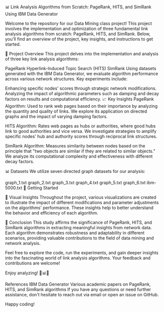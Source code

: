 📊 Link Analysis Algorithms from Scratch: PageRank, HITS, and SimRank Using IBM Data Generator

Welcome to the repository for our Data Mining class project! This project involves the implementation and optimization of three fundamental link analysis algorithms from scratch: PageRank, HITS, and SimRank. Below, you'll find an overview of the project, key insights, and instructions to get started.

📘 Project Overview
This project delves into the implementation and analysis of three key link analysis algorithms:

PageRank
Hyperlink-Induced Topic Search (HITS)
SimRank
Using datasets generated with the IBM Data Generator, we evaluate algorithm performance across various network structures. Key experiments include:

Enhancing specific nodes' scores through strategic network modifications.
Analyzing the impact of algorithmic parameters such as damping and decay factors on results and computational efficiency.
📈 Key Insights
PageRank Algorithm: Used to rank web pages based on their importance by analyzing the quantity and quality of links. We explore its application on directed graphs and the impact of varying damping factors.

HITS Algorithm: Rates web pages as hubs or authorities, where good hubs link to good authorities and vice versa. We investigate strategies to amplify specific nodes' hub and authority scores through reciprocal link structures.

SimRank Algorithm: Measures similarity between nodes based on the principle that "two objects are similar if they are related to similar objects." We analyze its computational complexity and effectiveness with different decay factors.

📊 Datasets
We utilize seven directed graph datasets for our analysis:

graph_1.txt
graph_2.txt
graph_3.txt
graph_4.txt
graph_5.txt
graph_6.txt
ibm-5000.txt
🚀 Getting Started

🎨 Visual Insights
Throughout the project, various visualizations are created to illustrate the impact of different modifications and parameter adjustments on the algorithms' performance. These insights help to better understand the behavior and efficiency of each algorithm.

📌 Conclusion
This study affirms the significance of PageRank, HITS, and SimRank algorithms in extracting meaningful insights from network data. Each algorithm demonstrates robustness and adaptability in different scenarios, providing valuable contributions to the field of data mining and network analysis.

Feel free to explore the code, run the experiments, and gain deeper insights into the fascinating world of link analysis algorithms. Your feedback and contributions are welcome!

Enjoy analyzing! 🚀📊🧠

References
IBM Data Generator
Various academic papers on PageRank, HITS, and SimRank algorithms
If you have any questions or need further assistance, don't hesitate to reach out via email or open an issue on GitHub.

Happy coding!
